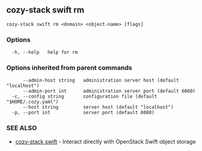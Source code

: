 ## cozy-stack swift rm



```
cozy-stack swift rm <domain> <object-name> [flags]
```

### Options

```
  -h, --help   help for rm
```

### Options inherited from parent commands

```
      --admin-host string   administration server host (default "localhost")
      --admin-port int      administration server port (default 6060)
  -c, --config string       configuration file (default "$HOME/.cozy.yaml")
      --host string         server host (default "localhost")
  -p, --port int            server port (default 8080)
```

### SEE ALSO

* [cozy-stack swift](cozy-stack_swift.md)	 - Interact directly with OpenStack Swift object storage

